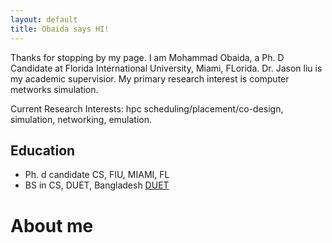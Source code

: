 ```yaml
---
layout: default
title: Obaida says HI! 
---
```


<div class="post">
	<p class="intro">Thanks for stopping by my page. I am Mohammad Obaida, a Ph. D Candidate at Florida International University, Miami, FLorida. Dr. Jason liu is my academic supervisior. My primary research interest is computer metworks simulation.</p>
	<p>Current Research Interests: hpc scheduling/placement/co-design, simulation, networking, emulation.</p>
	<h2>Education</h2>
	<ul>
		<li>Ph. d candidate
                     CS, FIU, MIAMI, FL
                 </li>
  		<li>BS in CS, DUET, Bangladesh <a href="http://duet.ac.bd">DUET</a></li>
  	</ul>
	<h1 class="pageTitle">About me</h1>
	<img src="{{ '/assets/img/touring.jpg' | prepend: site.baseurl }}" alt=""> 
</div>

